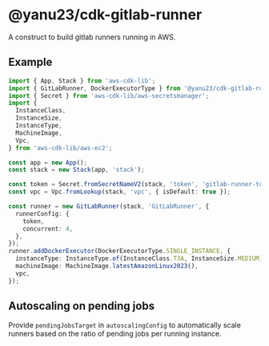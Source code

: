 # @yanu23/cdk-gitlab-runner

A construct to build gitlab runners running in AWS.

## Example

```typescript
import { App, Stack } from 'aws-cdk-lib';
import { GitLabRunner, DockerExecutorType } from '@yanu23/cdk-gitlab-runner';
import { Secret } from 'aws-cdk-lib/aws-secretsmanager';
import {
  InstanceClass,
  InstanceSize,
  InstanceType,
  MachineImage,
  Vpc,
} from 'aws-cdk-lib/aws-ec2';

const app = new App();
const stack = new Stack(app, 'stack');

const token = Secret.fromSecretNameV2(stack, 'token', 'gitlab-runner-token');
const vpc = Vpc.fromLookup(stack, 'vpc', { isDefault: true });

const runner = new GitLabRunner(stack, 'GitLabRunner', {
  runnerConfig: {
    token,
    concurrent: 4,
  },
});
runner.addDockerExecutor(DockerExecutorType.SINGLE_INSTANCE, {
  instanceType: InstanceType.of(InstanceClass.T3A, InstanceSize.MEDIUM),
  machineImage: MachineImage.latestAmazonLinux2023(),
  vpc,
});
```

## Autoscaling on pending jobs
Provide `pendingJobsTarget` in `autoscalingConfig` to automatically scale runners based on the ratio of pending jobs per running instance.
